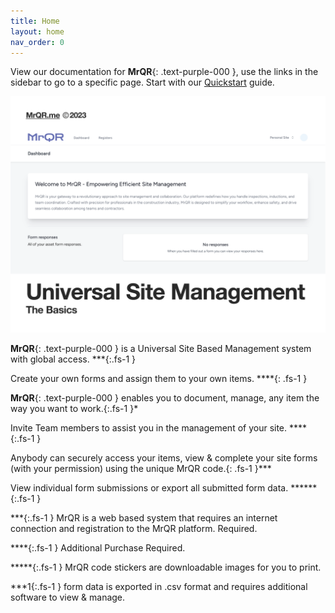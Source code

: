 ```yaml
---
title: Home
layout: home
nav_order: 0
---
```


View our documentation for 
**MrQR**{: .text-purple-000 }, use the links in the sidebar to go to a specific page. Start with our [Quickstart](https://docs.mrqr.me/quickstart/) guide.

![The Basics](/assets/images/MrQR%20-%20The%20Basics_Page_01.png "the basics")

**MrQR**{: .text-purple-000 } is a Universal Site Based Management system with global access. ***{:.fs-1 }

Create your own forms and assign them to your own items. ****{: .fs-1 }

**MrQR**{: .text-purple-000 } enables you to document, manage, any item the way you want to work.{:.fs-1 }*

Invite Team members to assist you in the management of your site. ****{:.fs-1 }

Anybody can securely access your items, view & complete your site forms (with your permission) using the unique MrQR code.{: .fs-1 }***

View individual form submissions or export all submitted form data. ******{:.fs-1 }

***{:.fs-1 }
MrQR is a web based system that requires an internet connection and registration to the MrQR platform.
Required.

****{:.fs-1 }
Additional Purchase Required.

*****{:.fs-1 }
MrQR code stickers are downloadable images for you to print.

***1{:.fs-1 }
form data is exported in .csv format and requires additional software to view & manage.
